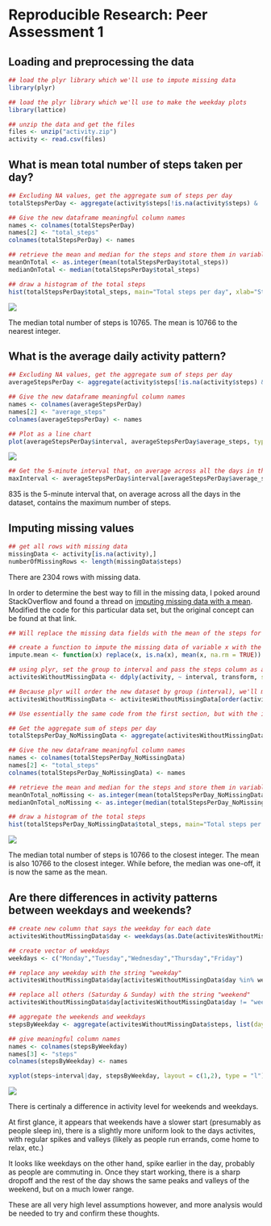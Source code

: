 # Reproducible Research: Peer Assessment 1


## Loading and preprocessing the data


```r
## load the plyr library which we'll use to impute missing data
library(plyr)

## load the plyr library which we'll use to make the weekday plots
library(lattice) 

## unzip the data and get the files
files <- unzip("activity.zip")
activity <- read.csv(files)
```


## What is mean total number of steps taken per day?

```r
## Excluding NA values, get the aggregate sum of steps per day
totalStepsPerDay <- aggregate(activity$steps[!is.na(activity$steps) & !is.na(activity$date)], list(day=activity$date[!is.na(activity$steps) & !is.na(activity$date)]),sum)

## Give the new dataframe meaningful column names
names <- colnames(totalStepsPerDay)
names[2] <- "total_steps"
colnames(totalStepsPerDay) <- names

## retrieve the mean and median for the steps and store them in variables
meanOnTotal <- as.integer(mean(totalStepsPerDay$total_steps))
medianOnTotal <- median(totalStepsPerDay$total_steps)

## draw a histogram of the total steps
hist(totalStepsPerDay$total_steps, main="Total steps per day", xlab="Steps")
```

![](PA1_template_files/figure-html/unnamed-chunk-2-1.png) 

The median total number of steps is 10765. The mean is 10766 to the nearest integer.

## What is the average daily activity pattern?

```r
## Excluding NA values, get the aggregate sum of steps per day
averageStepsPerDay <- aggregate(activity$steps[!is.na(activity$steps) & !is.na(activity$date)], list(interval=activity$interval[!is.na(activity$steps) & !is.na(activity$date)]),mean)

## Give the new dataframe meaningful column names
names <- colnames(averageStepsPerDay)
names[2] <- "average_steps"
colnames(averageStepsPerDay) <- names

## Plot as a line chart
plot(averageStepsPerDay$interval, averageStepsPerDay$average_steps, type="l", main="Average daily activity pattern", xlab="Interval", ylab="Average number of steps")
```

![](PA1_template_files/figure-html/unnamed-chunk-3-1.png) 

```r
## Get the 5-minute interval that, on average across all the days in the dataset, contains the maximum number of steps
maxInterval <- averageStepsPerDay$interval[averageStepsPerDay$average_steps == max(averageStepsPerDay$average_steps)]
```

835 is the 5-minute interval that, on average across all the days in the dataset, contains the maximum number of steps.

## Imputing missing values


```r
## get all rows with missing data
missingData <- activity[is.na(activity),]
numberOfMissingRows <- length(missingData$steps)
```

There are 2304 rows with missing data.

In order to determine the best way to fill in the missing data, I poked around StackOverflow and found a thread on [imputing missing data with a mean](http://stackoverflow.com/questions/9322773/how-to-replace-na-with-mean-by-subset-in-r-impute-with-plyr). Modified the code for this particular data set, but the original concept can be found at that link. 



```r
## Will replace the missing data fields with the mean of the steps for that interval using the plyr library

## create a function to impute the missing data of variable x with the mean of the group
impute.mean <- function(x) replace(x, is.na(x), mean(x, na.rm = TRUE))

## using plyr, set the group to interval and pass the steps column as an argument to the impute mean function (above).
activitesWithoutMissingData <- ddply(activity, ~ interval, transform, steps = impute.mean(steps))

## Because plyr will order the new dataset by group (interval), we'll manually set it back to be ordered by date so it'll match the original set.
activitesWithoutMissingData <- activitesWithoutMissingData[order(activitesWithoutMissingData$date), ]

## Use essentially the same code from the first section, but with the imputed data

## Get the aggregate sum of steps per day
totalStepsPerDay_NoMissingData <- aggregate(activitesWithoutMissingData$steps, list(day=activitesWithoutMissingData$date),sum)

## Give the new dataframe meaningful column names
names <- colnames(totalStepsPerDay_NoMissingData)
names[2] <- "total_steps"
colnames(totalStepsPerDay_NoMissingData) <- names

## retrieve the mean and median for the steps and store them in variables
meanOnTotal_noMissing <- as.integer(mean(totalStepsPerDay_NoMissingData$total_steps))
medianOnTotal_noMissing <- as.integer(median(totalStepsPerDay_NoMissingData$total_steps))

## draw a histogram of the total steps
hist(totalStepsPerDay_NoMissingData$total_steps, main="Total steps per day (missing data imputed)", xlab="Steps")
```

![](PA1_template_files/figure-html/unnamed-chunk-5-1.png) 

The median total number of steps is 10766 to the closest integer. The mean is also 10766 to the closest integer. While before, the median was one-off, it is now the same as the mean.


## Are there differences in activity patterns between weekdays and weekends?


```r
## create new column that says the weekday for each date
activitesWithoutMissingData$day <- weekdays(as.Date(activitesWithoutMissingData$date)) 

## create vector of weekdays
weekdays <- c("Monday","Tuesday","Wednesday","Thursday","Friday")

## replace any weekday with the string "weekday"
activitesWithoutMissingData$day[activitesWithoutMissingData$day %in% weekdays] <- "weekday"

## replace all others (Saturday & Sunday) with the string "weekend"
activitesWithoutMissingData$day[activitesWithoutMissingData$day != "weekday"] <- "weekend"

## aggregate the weekends and weekdays
stepsByWeekday <- aggregate(activitesWithoutMissingData$steps, list(day = activitesWithoutMissingData$day, interval = activitesWithoutMissingData$interval), mean)

## give meaningful column names
names <- colnames(stepsByWeekday)
names[3] <- "steps"
colnames(stepsByWeekday) <- names

xyplot(steps~interval|day, stepsByWeekday, layout = c(1,2), type = "l")
```

![](PA1_template_files/figure-html/unnamed-chunk-6-1.png) 

There is certinaly a difference in activity level for weekends and weekdays. 

At first glance, it appears that weekends have a slower start (presumably as people sleep in), there is a slightly more uniform look to the days activites, with regular spikes and valleys (likely as people run errands, come home to relax, etc.)

It looks like weekdays on the other hand, spike earlier in the day, probably as people are commuting in. Once they start working, there is a sharp dropoff and the rest of the day shows the same peaks and valleys of the weekend, but on a much lower range. 

These are all very high level assumptions however, and more analysis would be needed to try and confirm these thoughts. 
